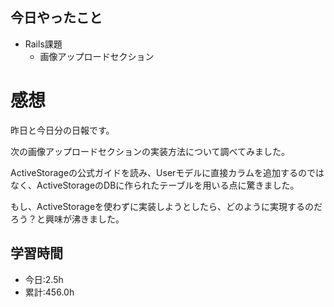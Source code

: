 ## 今日やったこと
- Rails課題
  - 画像アップロードセクション

# 感想
昨日と今日分の日報です。

次の画像アップロードセクションの実装方法について調べてみました。

ActiveStorageの公式ガイドを読み、Userモデルに直接カラムを追加するのではなく、ActiveStorageのDBに作られたテーブルを用いる点に驚きました。

もし、ActiveStorageを使わずに実装しようとしたら、どのように実現するのだろう？と興味が沸きました。

## 学習時間
- 今日:2.5h
- 累計:456.0h
